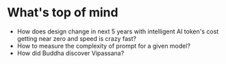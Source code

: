 # What's top of mind

* How does design change in next 5 years with intelligent AI token's cost getting near zero and speed is crazy fast?
* How to measure the complexity of prompt for a given model?
* How did Buddha discover Vipassana?
